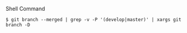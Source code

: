 Shell Command

```shell
$ git branch --merged | grep -v -P '(develop|master)' | xargs git branch -D
```

